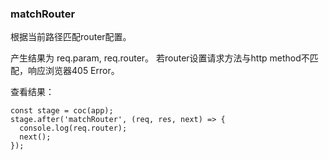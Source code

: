 ### matchRouter

根据当前路径匹配router配置。

产生结果为 req.param, req.router。
若router设置请求方法与http method不匹配，响应浏览器405 Error。

查看结果：
```
const stage = coc(app);
stage.after('matchRouter', (req, res, next) => {
  console.log(req.router);
  next();
});
```